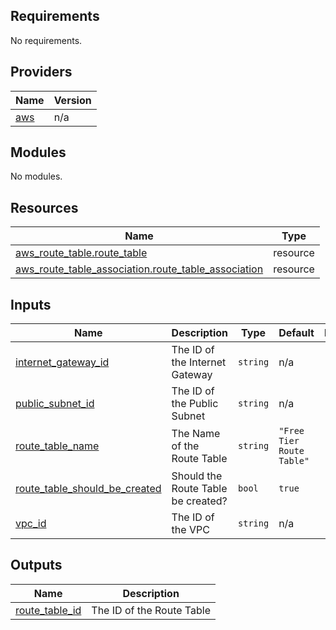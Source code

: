 <!-- BEGIN_TF_DOCS -->
## Requirements

No requirements.

## Providers

| Name | Version |
|------|---------|
| <a name="provider_aws"></a> [aws](#provider\_aws) | n/a |

## Modules

No modules.

## Resources

| Name | Type |
|------|------|
| [aws_route_table.route_table](https://registry.terraform.io/providers/hashicorp/aws/latest/docs/resources/route_table) | resource |
| [aws_route_table_association.route_table_association](https://registry.terraform.io/providers/hashicorp/aws/latest/docs/resources/route_table_association) | resource |

## Inputs

| Name | Description | Type | Default | Required |
|------|-------------|------|---------|:--------:|
| <a name="input_internet_gateway_id"></a> [internet\_gateway\_id](#input\_internet\_gateway\_id) | The ID of the Internet Gateway | `string` | n/a | yes |
| <a name="input_public_subnet_id"></a> [public\_subnet\_id](#input\_public\_subnet\_id) | The ID of the Public Subnet | `string` | n/a | yes |
| <a name="input_route_table_name"></a> [route\_table\_name](#input\_route\_table\_name) | The Name of the Route Table | `string` | `"Free Tier Route Table"` | no |
| <a name="input_route_table_should_be_created"></a> [route\_table\_should\_be\_created](#input\_route\_table\_should\_be\_created) | Should the Route Table be created? | `bool` | `true` | no |
| <a name="input_vpc_id"></a> [vpc\_id](#input\_vpc\_id) | The ID of the VPC | `string` | n/a | yes |

## Outputs

| Name | Description |
|------|-------------|
| <a name="output_route_table_id"></a> [route\_table\_id](#output\_route\_table\_id) | The ID of the Route Table |
<!-- END_TF_DOCS -->
